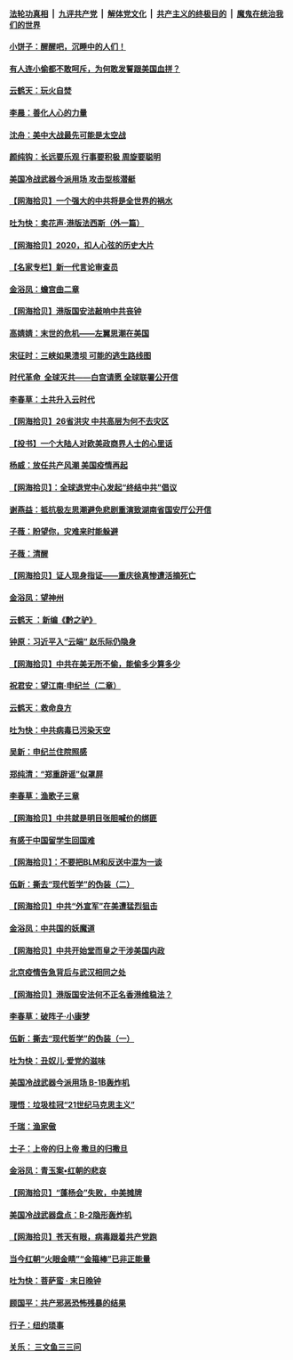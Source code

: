 ####  [法轮功真相](../../../../basic/blob/master/README.md?t=07051402) &nbsp;|&nbsp; [九评共产党](../../../../9ping.md/blob/master/README.md?t=07051402) &nbsp;|&nbsp; [解体党文化](../../../../jtdwh.md/blob/master/README.md?t=07051402)  &nbsp;|&nbsp; [共产主义的终极目的](../../../../gczydzjmd.md/blob/master/README.md?t=07051402) &nbsp;|&nbsp; [魔鬼在统治我们的世界](../../../../mgztzwmdsj.md/blob/master/README.md?t=07051402) 

#### [小饼子：醒醒吧，沉睡中的人们！](../pages/nsc993/n12233462.md?t=07051402) 

#### [有人连小偷都不敢呵斥，为何敢发誓跟美国血拼？](../pages/nsc993/n12233384.md?t=07051402) 

#### [云鹤天：玩火自焚](../pages/nsc993/n12233200.md?t=07051402) 

#### [李晨：善化人心的力量](../pages/nsc993/n12232209.md?t=07051402) 

#### [沈舟：美中大战最先可能是太空战](../pages/nsc993/n12232144.md?t=07051402) 

#### [颜纯钩：长远要乐观 行事要积极 周旋要聪明](../pages/nsc993/n12231992.md?t=07051402) 

#### [美国冷战武器今派用场 攻击型核潜艇](../pages/nsc993/n12231191.md?t=07051402) 

#### [【网海拾贝】一个强大的中共将是全世界的祸水](../pages/nsc993/n12231562.md?t=07051402) 

#### [吐为快：卖花声‧港版法西斯（外一篇）](../pages/nsc993/n12229898.md?t=07051402) 

#### [【网海拾贝】2020，扣人心弦的历史大片](../pages/nsc993/n12229171.md?t=07051402) 

#### [【名家专栏】新一代言论审查员](../pages/nsc993/n12227794.md?t=07051402) 

#### [金浴凤：蟾宫曲二章](../pages/nsc993/n12228984.md?t=07051402) 

#### [【网海拾贝】港版国安法敲响中共丧钟](../pages/nsc993/n12226956.md?t=07051402) 

#### [高婧婧：末世的危机——左翼思潮在美国](../pages/nsc993/n12226818.md?t=07051402) 

#### [宋征时：三峡如果溃坝 可能的逃生路线图](../pages/nsc993/n12226226.md?t=07051402) 

#### [时代革命  全球灭共——白宫请愿 全球联署公开信](../pages/nsc993/n12226179.md?t=07051402) 

#### [李春草：土共升入云时代](../pages/nsc993/n12223920.md?t=07051402) 

#### [【网海拾贝】26省洪灾 中共高层为何不去灾区](../pages/nsc993/n12223360.md?t=07051402) 

#### [【投书】一个大陆人对欧美政商界人士的心里话](../pages/nsc993/n12221489.md?t=07051402) 

#### [杨威：放任共产风潮 美国疫情再起](../pages/nsc993/n12220695.md?t=07051402) 

#### [【网海拾贝】：全球退党中心发起“终结中共”倡议](../pages/nsc993/n12220970.md?t=07051402) 

#### [谢燕益：抵抗极左思潮避免悲剧重演致湖南省国安厅公开信](../pages/nsc993/n12218887.md?t=07051402) 

#### [子薇：盼望你，灾难来时能躲避](../pages/nsc993/n12218425.md?t=07051402) 

#### [子薇：清醒](../pages/nsc993/n12218396.md?t=07051402) 

#### [【网海拾贝】证人现身指证——重庆徐真惨遭活摘死亡](../pages/nsc993/n12218278.md?t=07051402) 

#### [金浴凤：望神州](../pages/nsc993/n12218049.md?t=07051402) 

#### [云鹤天 ：新编《黔之驴》](../pages/nsc993/n12218038.md?t=07051402) 

#### [钟原：习近平入“云端” 赵乐际仍隐身](../pages/nsc993/n12217720.md?t=07051402) 

#### [【网海拾贝】中共在美无所不偷，能偷多少算多少](../pages/nsc993/n12216875.md?t=07051402) 

#### [祝君安：望江南·申纪兰（二章）](../pages/nsc993/n12216556.md?t=07051402) 

#### [云鹤天：救命良方](../pages/nsc993/n12216543.md?t=07051402) 

#### [吐为快：中共病毒已污染天空](../pages/nsc993/n12215786.md?t=07051402) 

#### [吴新：申纪兰住院照感](../pages/nsc993/n12215730.md?t=07051402) 

#### [郑纯清：“郑重辟谣”似罩屏](../pages/nsc993/n12215700.md?t=07051402) 

#### [李春草：渔歌子三章](../pages/nsc993/n12215653.md?t=07051402) 

#### [【网海拾贝】中共就是明目张胆喊价的绑匪](../pages/nsc993/n12215381.md?t=07051402) 

#### [有感于中国留学生回国难](../pages/nsc993/n12212960.md?t=07051402) 

#### [【网海拾贝】：不要把BLM和反送中混为一谈](../pages/nsc993/n12213076.md?t=07051402) 

#### [伍新：撕去“现代哲学”的伪装（二）](../pages/nsc993/n12211310.md?t=07051402) 

#### [【网海拾贝】中共“外宣军”在美遭猛烈狙击](../pages/nsc993/n12211190.md?t=07051402) 

#### [金浴凤：中共国的妖魔道](../pages/nsc993/n12208163.md?t=07051402) 

#### [【网海拾贝】中共开始堂而皇之干涉美国内政](../pages/nsc993/n12205646.md?t=07051402) 

#### [北京疫情告急背后与武汉相同之处](../pages/nsc993/n12201610.md?t=07051402) 

#### [【网海拾贝】港版国安法何不正名香港维稳法？](../pages/nsc993/n12203675.md?t=07051402) 

#### [李春草：破阵子·小康梦](../pages/nsc993/n12202996.md?t=07051402) 

#### [伍新：撕去“现代哲学”的伪装（一）](../pages/nsc993/n12202666.md?t=07051402) 

#### [吐为快：丑奴儿·爱党的滋味](../pages/nsc993/n12202630.md?t=07051402) 

#### [美国冷战武器今派用场 B-1B轰炸机](../pages/nsc993/n12202368.md?t=07051402) 

#### [理悟：垃圾桂冠“21世纪马克思主义”](../pages/nsc993/n12201220.md?t=07051402) 

#### [千瑞：渔家傲](../pages/nsc993/n12201174.md?t=07051402) 

#### [士子：上帝的归上帝 撒旦的归撒旦](../pages/nsc993/n12199902.md?t=07051402) 

#### [金浴凤：青玉案•红朝的悲哀](../pages/nsc993/n12199650.md?t=07051402) 

#### [【网海拾贝】“蓬杨会”失败，中美摊牌](../pages/nsc993/n12199598.md?t=07051402) 

#### [美国冷战武器盘点：B-2隐形轰炸机](../pages/nsc993/n12199226.md?t=07051402) 

#### [【网海拾贝】苍天有眼，病毒跟着共产党跑](../pages/nsc993/n12197648.md?t=07051402) 

#### [当今红朝“火眼金睛”“金箍棒”已非正能量](../pages/nsc993/n12196834.md?t=07051402) 

#### [吐为快：菩萨蛮 · 末日晚钟](../pages/nsc993/n12196689.md?t=07051402) 

#### [顾国平：共产邪恶恐怖残暴的结果](../pages/nsc993/n12195238.md?t=07051402) 

#### [行子：纽约琐事](../pages/nsc993/n12194752.md?t=07051402) 

#### [关乐： 三文鱼三三问](../pages/nsc993/n12194626.md?t=07051402) 

